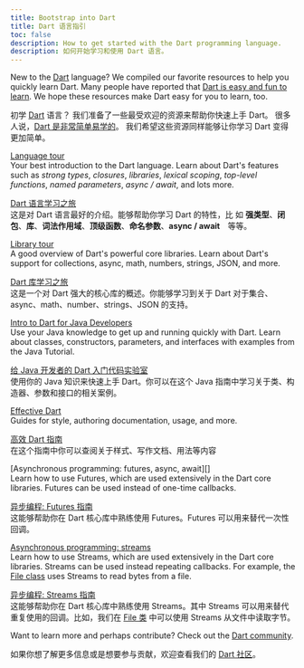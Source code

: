 ```yaml
---
title: Bootstrap into Dart
title: Dart 语言指引
toc: false
description: How to get started with the Dart programming language.
description: 如何开始学习和使用 Dart 语言。
---
```


New to the [Dart][] language?
We compiled our favorite resources to
help you quickly learn Dart.
Many people have reported that
[Dart is easy and fun to learn][].
We hope these resources make Dart easy for
you to learn, too.

初学 [Dart]({{site.dart-site}}) 语言？
我们准备了一些最受欢迎的资源来帮助你快速上手 Dart。
很多人说，[Dart 是非常简单易学的][Dart is easy and fun to learn]。
我们希望这些资源同样能够让你学习 Dart 变得更加简单。

[Language tour][]
<br> Your best introduction to the Dart language. Learn about Dart's
  features such as _strong types_, _closures_, _libraries_, _lexical scoping_,
  _top-level functions_, _named parameters_, _async / await_, and lots more.
  
[Dart 语言学习之旅][Language tour]
<br> 这是对 Dart 语言最好的介绍。能够帮助你学习 Dart 的特性，比
如 **强类型**、**闭包**、**库**、**词法作用域**、**顶级函数**、**命名参数**、**async / await**　等等。

[Library tour][]
<br> A good overview of Dart's powerful core libraries. Learn about
  Dart's support for collections, async, math, numbers, strings, JSON, and more.

[Dart 库学习之旅][Library tour]
<br> 这是一个对 Dart 强大的核心库的概述。你能够学习到关于 Dart 对于集合、async、math、number、strings、JSON 的支持。

[Intro to Dart for Java Developers][]
<br> Use your Java knowledge to get up and running quickly with Dart. Learn about
  classes, constructors, parameters, and interfaces with examples from the Java
  Tutorial.

[给 Java 开发者的 Dart 入门代码实验室]({{site.codelabs}}/codelabs/from-java-to-dart-cn/index.html)
<br> 使用你的 Java 知识来快速上手 Dart。你可以在这个 Java 指南中学习关于类、构造器、参数和接口的相关案例。

[Effective Dart][]
<br> Guides for style, authoring documentation, usage, and more.

[高效 Dart 指南]({{site.dart-site}}/guides/language/effective-dart)
<br> 在这个指南中你可以查阅关于样式、写作文档、用法等内容

[Asynchronous programming: futures, async, await][]
<br> Learn how to use Futures, which are used extensively in the Dart core
  libraries.  Futures can be used instead of one-time callbacks.

[异步编程: Futures 指南]({{site.dart-site}}/tutorials/language/futures)
<br> 这能够帮助你在 Dart 核心库中熟练使用 Futures。Futures 可以用来替代一次性回调。

[Asynchronous programming: streams][]
<br> Learn how to use Streams, which are used extensively in the Dart core
  libraries. Streams can be used instead repeating callbacks.
  For example, the
  [File class]({{site.api}}/flutter/dart-io/File-class.html)
  uses Streams to read bytes from a file.

[异步编程: Streams 指南]({{site.dart-site}}/docs/tutorials/streams)
<br> 这能够帮助你在 Dart 核心库中熟练使用 Streams。其中 Streams 可以用来替代重复使用的回调。比如，我们在 [File 类]({{site.api}}/flutter/dart-io/File-class.html) 中可以使用 Streams 从文件中读取字节。

Want to learn more and perhaps contribute? Check out the
[Dart community]({{site.dart-site}}/community).

如果你想了解更多信息或是想要参与贡献，欢迎查看我们的 [Dart 社区]({{site.dart-site}}/community)。

[Asynchronous programming]: {{site.dart-site}}/codelabs/async-await
[Asynchronous programming: streams]: {{site.dart-site}}/docs/tutorials/streams
[Dart]: {{site.dart-site}}
[Dart community]: {{site.dart-site}}/community
[Dart is easy and fun to learn]: /docs/resources/faq#why-did-flutter-choose-to-use-dart
[Effective Dart]: {{site.dart-site}}/guides/language/effective-dart
[`File`]: {{site.api}}/flutter/dart-io/File-class.html
[Intro to Dart for Java Developers]: {{site.codelabs}}/codelabs/from-java-to-dart
[Language tour]: {{site.dart-site}}/guides/language/language-tour
[Library tour]: {{site.dart-site}}/guides/libraries/library-tour
